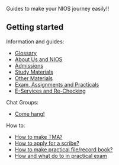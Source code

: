 

Guides to make your NIOS journey easily!! 

## Getting started
Information and guides:
- [Glossary](/wiki/Glossary)
- [About Us and NIOS](/wiki/About)
- [Admissions](/wiki/Admissions)
- [Study Materials](/wiki/Study-Materials)
- [Other Materials](/wiki/other-materials)
- [Exam, Assignments and Practicals](/wiki/Exams-Assignments)
- [E-Services and Re-Checking](/wiki/EServices)

Chat Groups:
- [Come hang!](/wiki/Get_Help)

How to:
- [How to make TMA?](/wiki/Guidelines)
- [How to apply for a scribe?](/wiki/howto's-scribe)
- [How to make practical file/record book?]( /wiki/howto-rec-book)
- [How and what do to in practical exam](/wiki/Howtopractical)
